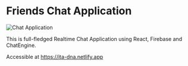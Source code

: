 # Friends Chat Application

![Chat Application](https://i.ibb.co/GJwyy9m/Bv9-Js3-QLOLY-HD.jpg)

This is full-fledged Realtime Chat Application using React, Firebase and ChatEngine.

Accessible at https://ita-dna.netlify.app